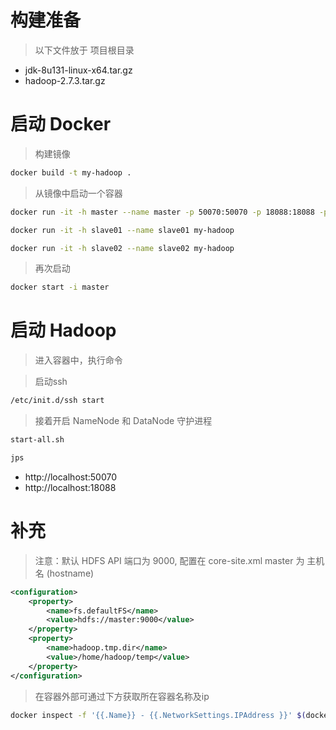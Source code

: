 

# 构建准备

> 以下文件放于 项目根目录

- jdk-8u131-linux-x64.tar.gz
- hadoop-2.7.3.tar.gz

# 启动 Docker


> 构建镜像

```bash
docker build -t my-hadoop .
```

> 从镜像中启动一个容器

```bash
docker run -it -h master --name master -p 50070:50070 -p 18088:18088 -p 9000:9000 -p 2222:22 my-hadoop

docker run -it -h slave01 --name slave01 my-hadoop

docker run -it -h slave02 --name slave02 my-hadoop
```

> 再次启动

```bash
docker start -i master
```

# 启动 Hadoop

> 进入容器中，执行命令

> 启动ssh

```bash
/etc/init.d/ssh start
```

> 接着开启 NameNode 和 DataNode 守护进程

```bash
start-all.sh
```

```bash
jps
```

- http://localhost:50070
- http://localhost:18088



# 补充


> 注意：默认 HDFS API 端口为 9000, 配置在 core-site.xml
> master 为 主机名 (hostname)

```xml
<configuration>
	<property>
        <name>fs.defaultFS</name>
        <value>hdfs://master:9000</value>
    </property>
    <property> 
        <name>hadoop.tmp.dir</name> 
        <value>/home/hadoop/temp</value>
    </property>
</configuration>
```


> 在容器外部可通过下方获取所在容器名称及ip

```bash
docker inspect -f '{{.Name}} - {{.NetworkSettings.IPAddress }}' $(docker ps -aq)
```


